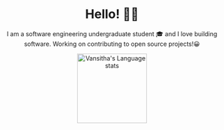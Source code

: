 <h1 align="center">Hello! <span class="wave">👋😄</span> </h1>

<p align="center">
  I am a software engineering undergraduate student 🎓 and I love building software. Working on contributing to open source projects!😀
</p>

<div align="center"> 
<a href="https://github.com/anuraghazra/github-readme-stats#gh-dark-mode-only">
<img height=160 src="https://github-readme-stats-git-master-rstaa-rickstaa.vercel.app/api/top-langs/?username=vansitha&layout=compact&langs_count=10&hide_border=1&role=OWNER,COLLABORATOR&theme=dark&bg_color=000000#gh-dark-mode-only" alt="Vansitha's Language stats" />
</a>
